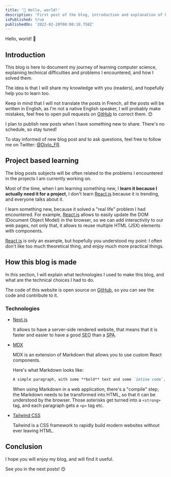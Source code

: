 ```yaml
---
title: '👋 Hello, world!'
description: 'First post of the blog, introduction and explanation of how this blog is made.'
isPublished: true
publishedOn: '2022-02-20T08:00:18.758Z'
---
```


Hello, world! 👋

## Introduction

This blog is here to document my journey of learning computer science, explaining technical difficulties and problems I encountered, and how I solved them.

The idea is that I will share my knowledge with you (readers), and hopefully help you to learn too.

Keep in mind that I will not translate the posts in French, all the posts will be written in English, as I'm not a native English speaker, I will probably make mistakes, feel free to open pull requests on [GitHub](https://github.com/Divlo/Divlo) to correct them. 😊

I plan to publish new posts when I have something new to share. There's no schedule, so stay tuned!

To stay informed of new blog post and to ask questions, feel free to follow me on Twitter: [@Divlo_FR](https://twitter.com/Divlo_FR).

## Project based learning

The blog posts subjects will be often related to the problems I encountered in the projects I am currently working on.

Most of the time, when I am learning something new, I **learn it because I actually need it for a project**, I don't learn [React.js](https://reactjs.org) because it is trending, and everyone talks about it.

I learn something new, because it solved a "real life" problem I had encountered. For example, [React.js](https://reactjs.org) allows to easily update the DOM (Document Object Model) in the browser, so we can add interactivity to our web pages, not only that, it allows to reuse multiple HTML (JSX) elements with components.

[React.js](https://reactjs.org) is only an example, but hopefully you understood my point: I often don't like too much theoretical thing, and enjoy much more practical things.

## How this blog is made

In this section, I will explain what technologies I used to make this blog, and what are the technical choices I had to do.

The code of this website is open source on [GitHub](https://github.com/Divlo/Divlo), so you can see the code and contribute to it.

### Technologies

- [Next.js](https://nextjs.org/)

  It allows to have a server-side rendered website, that means that it is faster and easier to have a good <abbr title="Search Engine Optimization">SEO</abbr> than a <abbr title="Single Page Application">SPA</abbr>.

- [MDX](https://mdxjs.com/)

  MDX is an extension of Markdown that allows you to use custom React components.

  Here's what Markdown looks like:

  ```md
  A simple paragraph, with some **bold** text and some `inline code`.
  ```

  When using Markdown in a web application, there's a "compile" step; the Markdown needs to be transformed into HTML, so that it can be understood by the browser. Those asterisks get turned into a `<strong>` tag, and each paragraph gets a `<p>` tag etc.

- [Tailwind CSS](https://tailwindcss.com/)

  Tailwind is a CSS framework to rapidly build modern websites without ever leaving HTML.

## Conclusion

I hope you will enjoy my blog, and will find it useful.

See you in the next posts! 😊
